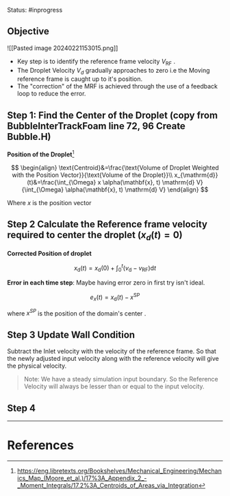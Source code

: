 Status: #inprogress 
## Objective
![[Pasted image 20240221153015.png]]

- Key step is to identify the reference frame velocity $V_\text{RF}$  . 
- The Droplet Velocity $V_d$ gradually approaches to zero i.e the Moving reference frame is caught up to it's position. 
- The "correction" of the MRF is achieved through the use of a feedback loop to reduce the error. 

## Step 1: Find the Center of the Droplet (copy from BubbleInterTrackFoam line 72, 96  Create Bubble.H)
**Position of the Droplet**[^1]

$$
\begin{align}
\text{Centroid}&=\frac{\text{Volume of Droplet Weighted with the Position Vector}}{\text{Volume of the Droplet}}\\
x_{\mathrm{d}}(t)&=\frac{\int_{\Omega} x \alpha(\mathbf{x}, t) \mathrm{d} V}{\int_{\Omega} \alpha(\mathbf{x}, t) \mathrm{d} V}
\end{align}
$$

Where $x$ is the position vector

## Step 2 Calculate the Reference frame velocity required to center the droplet ($x_d(t) =0$)
**Corrected Position of droplet** 

$$
x_{\mathrm{d}}(t)=x_{\mathrm{d}}(0)+\int_0^t\left(v_{\mathrm{d}}-v_{\mathrm{RF}}\right) \mathrm{d} t
$$

**Error in each time step**: Maybe having error zero in first try isn't ideal. 

$$
e_x(t)=x_{\mathrm{d}}(t)-x^{\mathrm{SP}}
$$

where $x^{SP}$ is the position of the domain's center .
## Step 3 Update Wall Condition
Subtract the Inlet velocity with the velocity of the reference frame. So that the newly adjusted input velocity along with the reference velocity will give the physical velocity. 
> Note: We have a steady simulation input boundary. So the Reference Velocity will always be lesser than or equal to the input velocity. 

## Step 4 

---
# References
[^1]: https://eng.libretexts.org/Bookshelves/Mechanical_Engineering/Mechanics_Map_(Moore_et_al.)/17%3A_Appendix_2_-_Moment_Integrals/17.2%3A_Centroids_of_Areas_via_Integration
